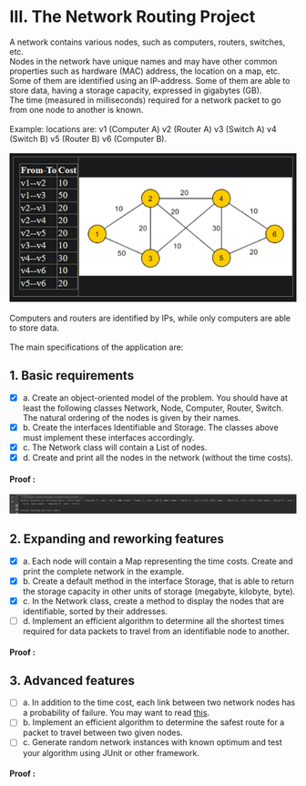 # III. The Network Routing Project

A network contains various nodes, such as computers, routers, switches, etc. <br>Nodes in the network have unique names and may have other common properties such as hardware (MAC) address, the location on a map, etc.
<br>Some of them are identified using an IP-address. Some of them are able to store data, having a storage capacity, expressed in gigabytes (GB).
<br>The time (measured in milliseconds) required for a network packet to go from one node to another is known.
<br><br>Example: locations are: v1 (Computer A) v2 (Router A) v3 (Switch A) v4 (Switch B) v5 (Router B) v6 (Computer B).
<br><br>![img.png](res/networkingExample.png)
<br><br>
Computers and routers are identified by IPs, while only computers are able to store data.
<br><br>
The main specifications of the application are:

## 1. Basic requirements

- [x] a. Create an object-oriented model of the problem. You should have at least the following classes Network, Node, Computer, Router, Switch. The natural ordering of the nodes is given by their names.
- [x] b. Create the interfaces Identifiable and Storage. The classes above must implement these interfaces accordingly.
- [x] c. The Network class will contain a List of nodes.
- [x] d. Create and print all the nodes in the network (without the time costs).

#### Proof :
![img.png](res/III1.png)

## 2. Expanding and reworking features

- [x] a. Each node will contain a Map representing the time costs. Create and print the complete network in the example.
- [x] b. Create a default method in the interface Storage, that is able to return the storage capacity in other units of storage (megabyte, kilobyte, byte).
- [x] c. In the Network class, create a method to display the nodes that are identifiable, sorted by their addresses.
- [ ] d. Implement an efficient algorithm to determine all the shortest times required for data packets to travel from an identifiable node to another.

#### Proof :

## 3. Advanced features

- [ ] a. In addition to the time cost, each link between two network nodes has a probability of failure. You may want to read <a href=https://profs.info.uaic.ro/~olariu/curent/AG/files/ag3.pdf>this</a>.
- [ ] b. Implement an efficient algorithm to determine the safest route for a packet to travel between two given nodes.
- [ ] c. Generate random network instances with known optimum and test your algorithm using JUnit or other framework.

#### Proof :

